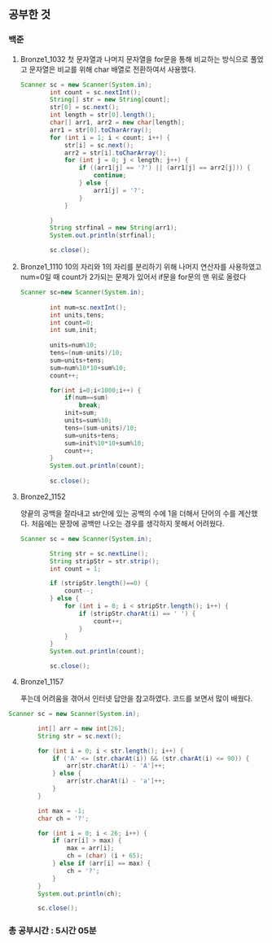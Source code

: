 <h2>공부한 것</h2>

<h3>백준</h3>

1. Bronze1_1032
    첫 문자열과 나머지 문자열을 for문을 통해 비교하는 방식으로 풀었고 문자열은 비교를 위해 char 배열로 전환하여서 사용했다.
    
    ```java
    Scanner sc = new Scanner(System.in);
    		int count = sc.nextInt();
    		String[] str = new String[count];
    		str[0] = sc.next();
    		int length = str[0].length();
    		char[] arr1, arr2 = new char[length];
    		arr1 = str[0].toCharArray();
    		for (int i = 1; i < count; i++) {
    			str[i] = sc.next();
    			arr2 = str[i].toCharArray();
    			for (int j = 0; j < length; j++) {
    				if ((arr1[j] == '?') || (arr1[j] == arr2[j])) {
    					continue;
    				} else {
    					arr1[j] = '?';
    				}
    			}
    
    		}
    		String strfinal = new String(arr1);
    		System.out.println(strfinal);
    
    		sc.close();
    ```
    
    
    
2. Bronze1_1110
    10의 자리와 1의 자리를 분리하기 위해 나머지 연산자를 사용하였고 num=0일 때 count가 2가되는 문제가 있어서 if문을 for문의 맨 위로 올렸다

    ```java
    Scanner sc=new Scanner(System.in);
    		
    		int num=sc.nextInt();
    		int units,tens;
    		int count=0;
    		int sum,init;
    		
    		units=num%10;
    		tens=(num-units)/10;
    		sum=units+tens;
    		sum=num%10*10+sum%10;
    		count++;
    
    		for(int i=0;i<1000;i++) {
    			if(num==sum)
    				break;
    			init=sum;
    			units=sum%10;
    			tens=(sum-units)/10;
    			sum=units+tens;
    			sum=init%10*10+sum%10;
    			count++;
    		}
    		System.out.println(count);
    		
    		sc.close();
    ```

3.  Bronze2_1152

    양끝의 공백을 잘라내고 str안에 있는 공백의 수에 1을 더해서 단어의 수를 계산했다. 처음에는 문장에 공백만 나오는 경우를 생각하지 못해서 어려웠다.

    ```java
    Scanner sc = new Scanner(System.in);
    
    		String str = sc.nextLine();
    		String stripStr = str.strip();
    		int count = 1;
    
    		if (stripStr.length()==0) {
    			count--;
    		} else {
    			for (int i = 0; i < stripStr.length(); i++) {
    				if (stripStr.charAt(i) == ' ') {
    					count++;
    				}
    			}
    		}
    		System.out.println(count);
    
    		sc.close();
    ```

    

4. Bronze1_1157

    푸는데 어려움을 겪어서 인터넷 답안을 참고하였다. 코드를 보면서 많이 배웠다.

```java
Scanner sc = new Scanner(System.in);

		int[] arr = new int[26];
		String str = sc.next();

		for (int i = 0; i < str.length(); i++) {
			if ('A' <= (str.charAt(i)) && (str.charAt(i) <= 90)) {
				arr[str.charAt(i) - 'A']++;
			} else {
				arr[str.charAt(i) - 'a']++;
			}
		}

		int max = -1;
		char ch = '?';

		for (int i = 0; i < 26; i++) {
			if (arr[i] > max) {
				max = arr[i];
				ch = (char) (i + 65);
			} else if (arr[i] == max) {
				ch = '?';
			}
		}
		System.out.println(ch);

		sc.close();
```





<h3>총 공부시간 : 5시간 05분</h3>
